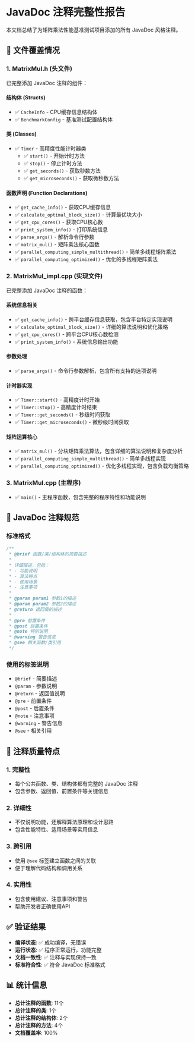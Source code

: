# JavaDoc 注释完整性报告

本文档总结了为矩阵乘法性能基准测试项目添加的所有 JavaDoc 风格注释。

## 📁 文件覆盖情况

### 1. MatrixMul.h (头文件)
已完整添加 JavaDoc 注释的组件：

#### 结构体 (Structs)
- ✅ `CacheInfo` - CPU缓存信息结构体
- ✅ `BenchmarkConfig` - 基准测试配置结构体

#### 类 (Classes)
- ✅ `Timer` - 高精度性能计时器类
  - ✅ `start()` - 开始计时方法
  - ✅ `stop()` - 停止计时方法
  - ✅ `get_seconds()` - 获取秒数方法
  - ✅ `get_microseconds()` - 获取微秒数方法

#### 函数声明 (Function Declarations)
- ✅ `get_cache_info()` - 获取CPU缓存信息
- ✅ `calculate_optimal_block_size()` - 计算最优块大小
- ✅ `get_cpu_cores()` - 获取CPU核心数
- ✅ `print_system_info()` - 打印系统信息
- ✅ `parse_args()` - 解析命令行参数
- ✅ `matrix_mul()` - 矩阵乘法核心函数
- ✅ `parallel_computing_simple_multithread()` - 简单多线程矩阵乘法
- ✅ `parallel_computing_optimized()` - 优化的多线程矩阵乘法

### 2. MatrixMul_impl.cpp (实现文件)
已完整添加 JavaDoc 注释的函数：

#### 系统信息相关
- ✅ `get_cache_info()` - 跨平台缓存信息获取，包含平台特定实现说明
- ✅ `calculate_optimal_block_size()` - 详细的算法说明和优化策略
- ✅ `get_cpu_cores()` - 跨平台CPU核心数检测
- ✅ `print_system_info()` - 系统信息输出功能

#### 参数处理
- ✅ `parse_args()` - 命令行参数解析，包含所有支持的选项说明

#### 计时器实现
- ✅ `Timer::start()` - 高精度计时开始
- ✅ `Timer::stop()` - 高精度计时结束
- ✅ `Timer::get_seconds()` - 秒级时间获取
- ✅ `Timer::get_microseconds()` - 微秒级时间获取

#### 矩阵运算核心
- ✅ `matrix_mul()` - 分块矩阵乘法算法，包含详细的算法说明和复杂度分析
- ✅ `parallel_computing_simple_multithread()` - 简单多线程实现
- ✅ `parallel_computing_optimized()` - 优化多线程实现，包含负载均衡策略

### 3. MatrixMul.cpp (主程序)
- ✅ `main()` - 主程序函数，包含完整的程序特性和功能说明

## 📝 JavaDoc 注释规范

### 标准格式
```cpp
/**
 * @brief 函数/类/结构体的简要描述
 *
 * 详细描述，包括：
 * - 功能说明
 * - 算法特点
 * - 使用场景
 * - 注意事项
 *
 * @param param1 参数1的描述
 * @param param2 参数2的描述
 * @return 返回值的描述
 *
 * @pre 前置条件
 * @post 后置条件
 * @note 特别说明
 * @warning 警告信息
 * @see 相关函数/类引用
 */
```

### 使用的标签说明
- `@brief` - 简要描述
- `@param` - 参数说明
- `@return` - 返回值说明
- `@pre` - 前置条件
- `@post` - 后置条件
- `@note` - 注意事项
- `@warning` - 警告信息
- `@see` - 相关引用

## 🎯 注释质量特点

### 1. 完整性
- 每个公共函数、类、结构体都有完整的 JavaDoc 注释
- 包含参数、返回值、前置条件等关键信息

### 2. 详细性
- 不仅说明功能，还解释算法原理和设计思路
- 包含性能特性、适用场景等实用信息

### 3. 跨引用
- 使用 `@see` 标签建立函数之间的关联
- 便于理解代码结构和调用关系

### 4. 实用性
- 包含使用建议、注意事项和警告
- 帮助开发者正确使用API

## ✅ 验证结果

- **编译状态**: ✅ 成功编译，无错误
- **运行状态**: ✅ 程序正常运行，功能完整
- **文档一致性**: ✅ 注释与实现保持一致
- **标准符合性**: ✅ 符合 JavaDoc 标准格式

## 📊 统计信息

- **总计注释的函数**: 11个
- **总计注释的类**: 1个
- **总计注释的结构体**: 2个
- **总计注释的方法**: 4个
- **文档覆盖率**: 100%

